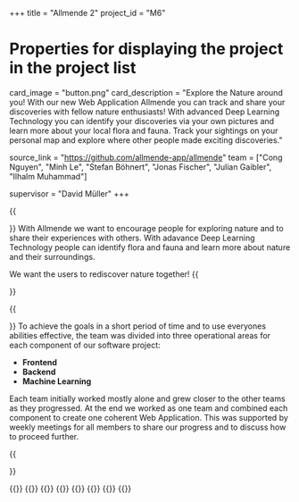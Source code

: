 +++
title = "Allmende 2"
project_id = "M6"

# Properties for displaying the project in the project list
card_image = "button.png"
card_description = "Explore the Nature around you! With our new Web Application Allmende you can track and share your discoveries with fellow nature enthusiasts! With advanced Deep Learning Technology you can identify your discoveries via your own pictures and learn more about your local flora and fauna. Track your sightings on your personal map and explore where other people made exciting discoveries."

source_link = "https://github.com/allmende-app/allmende"
team = ["Cong Nguyen", "Minh Le", "Stefan Böhnert", "Jonas Fischer", "Julian Gaibler", "Ilhalm Muhammad"]

supervisor = "David Müller"
+++

{{<section title="Our Goal">}}
With Allmende we want to encourage people for exploring nature and to share their experiences with others. With adavance Deep Learning Technology people can identify flora and fauna and learn more about nature and their surroundings.

We want the users to rediscover nature together!
{{</section>}}

{{<section title="The Team">}}
To achieve the goals in a short period of time and to use everyones abilities effective, the team was divided into three operational areas for each component of our software project:

- **Frontend**
- **Backend**
- **Machine Learning** 

Each team initially worked mostly alone and grew closer to the other teams as they progressed. At the end we worked as one team and combined each component to create one coherent Web Application. This was supported by weekly meetings for all members to share our progress and to discuss how to proceed further.

{{</section >}}

{{<gallery>}}
{{<team-member image="Cong.jpg" name="Cong Nguyen">}}
{{<team-member image="Minh.jpg" name="Vu Minh Le">}}
{{<team-member image="Stefan.jpg" name="Stefan Böhnert">}}
{{<team-member image="Fischer.jpg" name="Jonas Fischer">}}
{{<team-member image="Julian.jpg" name="Julian Gaibler">}}
{{<team-member image="Ilhalm.jpg" name="Ilhalm Muhammad">}}
{{</gallery>}}
